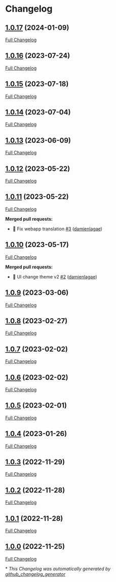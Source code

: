 # Changelog

## [1.0.17](https://github.com/enabel/layout-bundle/tree/1.0.17) (2024-01-09)

[Full Changelog](https://github.com/enabel/layout-bundle/compare/1.0.16...1.0.17)

## [1.0.16](https://github.com/enabel/layout-bundle/tree/1.0.16) (2023-07-24)

[Full Changelog](https://github.com/enabel/layout-bundle/compare/1.0.15...1.0.16)

## [1.0.15](https://github.com/enabel/layout-bundle/tree/1.0.15) (2023-07-18)

[Full Changelog](https://github.com/enabel/layout-bundle/compare/1.0.14...1.0.15)

## [1.0.14](https://github.com/enabel/layout-bundle/tree/1.0.14) (2023-07-04)

[Full Changelog](https://github.com/enabel/layout-bundle/compare/1.0.13...1.0.14)

## [1.0.13](https://github.com/enabel/layout-bundle/tree/1.0.13) (2023-06-09)

[Full Changelog](https://github.com/enabel/layout-bundle/compare/1.0.12...1.0.13)

## [1.0.12](https://github.com/enabel/layout-bundle/tree/1.0.12) (2023-05-22)

[Full Changelog](https://github.com/enabel/layout-bundle/compare/1.0.11...1.0.12)

## [1.0.11](https://github.com/enabel/layout-bundle/tree/1.0.11) (2023-05-22)

[Full Changelog](https://github.com/enabel/layout-bundle/compare/1.0.10...1.0.11)

**Merged pull requests:**

- :bug: Fix webapp translation [\#3](https://github.com/Enabel/layout-bundle/pull/3) ([damienlagae](https://github.com/damienlagae))

## [1.0.10](https://github.com/enabel/layout-bundle/tree/1.0.10) (2023-05-17)

[Full Changelog](https://github.com/enabel/layout-bundle/compare/1.0.9...1.0.10)

**Merged pull requests:**

- :lipstick: UI change theme v2 [\#2](https://github.com/Enabel/layout-bundle/pull/2) ([damienlagae](https://github.com/damienlagae))

## [1.0.9](https://github.com/enabel/layout-bundle/tree/1.0.9) (2023-03-06)

[Full Changelog](https://github.com/enabel/layout-bundle/compare/1.0.8...1.0.9)

## [1.0.8](https://github.com/enabel/layout-bundle/tree/1.0.8) (2023-02-27)

[Full Changelog](https://github.com/enabel/layout-bundle/compare/1.0.7...1.0.8)

## [1.0.7](https://github.com/enabel/layout-bundle/tree/1.0.7) (2023-02-02)

[Full Changelog](https://github.com/enabel/layout-bundle/compare/1.0.6...1.0.7)

## [1.0.6](https://github.com/enabel/layout-bundle/tree/1.0.6) (2023-02-02)

[Full Changelog](https://github.com/enabel/layout-bundle/compare/1.0.5...1.0.6)

## [1.0.5](https://github.com/enabel/layout-bundle/tree/1.0.5) (2023-02-01)

[Full Changelog](https://github.com/enabel/layout-bundle/compare/1.0.4...1.0.5)

## [1.0.4](https://github.com/enabel/layout-bundle/tree/1.0.4) (2023-01-26)

[Full Changelog](https://github.com/enabel/layout-bundle/compare/1.0.3...1.0.4)

## [1.0.3](https://github.com/enabel/layout-bundle/tree/1.0.3) (2022-11-29)

[Full Changelog](https://github.com/enabel/layout-bundle/compare/1.0.2...1.0.3)

## [1.0.2](https://github.com/enabel/layout-bundle/tree/1.0.2) (2022-11-28)

[Full Changelog](https://github.com/enabel/layout-bundle/compare/1.0.1...1.0.2)

## [1.0.1](https://github.com/enabel/layout-bundle/tree/1.0.1) (2022-11-28)

[Full Changelog](https://github.com/enabel/layout-bundle/compare/1.0.0...1.0.1)

## [1.0.0](https://github.com/enabel/layout-bundle/tree/1.0.0) (2022-11-25)

[Full Changelog](https://github.com/enabel/layout-bundle/compare/724a3259b543aaf02142cf1f9df23f1b8ed198ef...1.0.0)



\* *This Changelog was automatically generated by [github_changelog_generator](https://github.com/github-changelog-generator/github-changelog-generator)*
